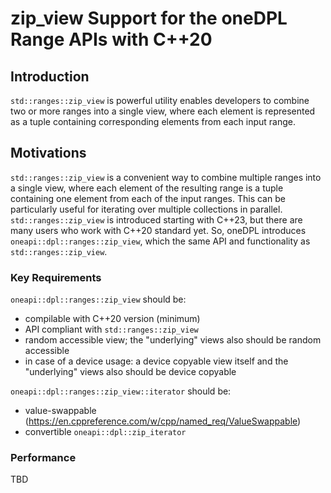 # zip_view Support for the oneDPL Range APIs with C++20

## Introduction
`std::ranges::zip_view` is powerful utility enables developers to combine two or more ranges into a single view,
where each element is represented as a tuple containing corresponding elements from each input range.

## Motivations
`std::ranges::zip_view` is a convenient way to combine multiple ranges into a single view, where each element of
the resulting range is a tuple containing one element from each of the input ranges. This can be particularly
useful for iterating over multiple collections in parallel. `std::ranges::zip_view` is introduced starting with C++23,
but there are many users who work with C++20 standard yet. So, oneDPL introduces `oneapi::dpl::ranges::zip_view`,
which the same API and functionality as `std::ranges::zip_view`.

### Key Requirements
`oneapi::dpl::ranges::zip_view` should be:
- compilable with C++20 version (minimum)
- API compliant with `std::ranges::zip_view`
- random accessible view; the "underlying" views also should be random accessible
- in case of a device usage: a device copyable view itself and the "underlying" views also should be device copyable
  
`oneapi::dpl::ranges::zip_view::iterator` should be:
- value-swappable (https://en.cppreference.com/w/cpp/named_req/ValueSwappable)
- convertible `oneapi::dpl::zip_iterator`

### Performance
TBD
